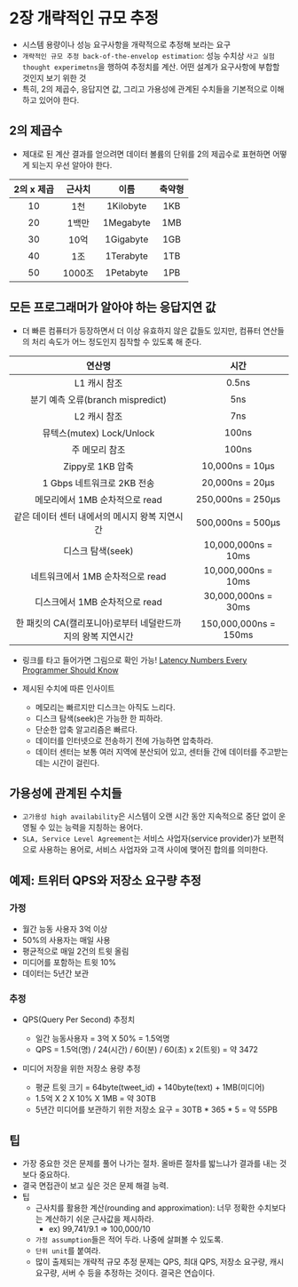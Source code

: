 # 2장 개략적인 규모 추정

- 시스템 용량이나 성능 요구사항을 개략적으로 추정해 보라는 요구
- `개략적인 규모 추정 back-of-the-envelop estimation`: 성능 수치상 `사고 실험 thought experimetns`을 행하여 추정치를 계산. 어떤 설계가 요구사항에 부합할 것인지 보기 위한 것
- 특히, 2의 제곱수, 응답지연 값, 그리고 가용성에 관계된 수치들을 기본적으로 이해하고 있어야 한다.

## 2의 제곱수

- 제대로 된 계산 결과를 얻으려면 데이터 볼륨의 단위를 2의 제곱수로 표현하면 어떻게 되는지 우선 알아야 한다.

| 2의 x 제곱 |  근사치  |    이름     | 축약형 |
|:-------:|:-----:|:---------:|:---:|
|   10    |  1천   | 1Kilobyte | 1KB |
|   20    |  1백만  | 1Megabyte | 1MB |
|   30    |  10억  | 1Gigabyte | 1GB |
|   40    |  1조   | 1Terabyte | 1TB |
|   50    | 1000조 | 1Petabyte | 1PB |

## 모든 프로그래머가 알아야 하는 응답지연 값

- 더 빠른 컴퓨터가 등장하면서 더 이상 유효하지 않은 값들도 있지만, 컴퓨터 연산들의 처리 속도가 어느 정도인지 짐작할 수 있도록 해 준다.

|                연산명                 |          시간           |
|:----------------------------------:|:---------------------:|
|              L1 캐시 참조              |         0.5ns         |
|    분기 예측 오류(branch mispredict)     |          5ns          |
|              L2 캐시 참조              |          7ns          |
|       뮤텍스(mutex) Lock/Unlock       |         100ns         |
|              주 메모리 참조              |         100ns         |
|           Zippy로 1KB 압축            |    10,000ns = 10μs    |
|        1 Gbps 네트워크로 2KB 전송         |    20,000ns = 20μs    |
|        메모리에서 1MB 순차적으로 read        |   250,000ns = 250μs   |
|     같은 데이터 센터 내에서의 메시지 왕복 지연시간     |   500,000ns = 500μs   |
|            디스크 탐색(seek)            |  10,000,000ns = 10ms  |
|       네트워크에서 1MB 순차적으로 read        |  10,000,000ns = 10ms  |
|        디스크에서 1MB 순차적으로 read        |  30,000,000ns = 30ms  |
| 한 패킷의 CA(캘리포니아)로부터 네덜란드까지의 왕복 지연시간 | 150,000,000ns = 150ms |

- 링크를 타고 들어가면 그림으로 확인 가능! [Latency Numbers Every Programmer Should Know](https://colin-scott.github.io/personal_website/research/interactive_latency.html)

- 제시된 수치에 따른 인사이트
  - 메모리는 빠르지만 디스크는 아직도 느리다.
  - 디스크 탐색(seek)은 가능한 한 피하라.
  - 단순한 압축 알고리즘은 빠르다.
  - 데이터를 인터넷으로 전송하기 전에 가능하면 압축하라.
  - 데이터 센터는 보통 여러 지역에 분산되어 있고, 센터들 간에 데이터를 주고받는 데는 시간이 걸린다.

## 가용성에 관계된 수치들

- `고가용성 high availability`은 시스템이 오랜 시간 동안 지속적으로 중단 없이 운영될 수 있는 능력을 지칭하는 용어다.
- `SLA, Service Level Agreement`는 서비스 사업자(service provider)가 보편적으로 사용하는 용어로, 서비스 사업자와 고객 사이에 맺어진 합의를 의미한다.

## 예제: 트위터 QPS와 저장소 요구량 추정

### 가정

- 월간 능동 사용자 3억 이상
- 50%의 사용자는 매일 사용
- 평균적으로 매일 2건의 트윗 올림
- 미디어를 포함하는 트윗 10%
- 데이터는 5년간 보관

### 추정

- QPS(Query Per Second) 추정치
  - 일간 능동사용자 = 3억 X 50% = 1.5억명
  - QPS = 1.5억(명) / 24(시간) / 60(분) / 60(초) x 2(트윗) = 약 3472

- 미디어 저장을 위한 저장소 용량 추정
  - 평균 트윗 크기 = 64byte(tweet_id) + 140byte(text) + 1MB(미디어)
  - 1.5억 X 2 X 10% X 1MB = 약 30TB
  - 5년간 미디어를 보관하기 위한 저장소 요구 = 30TB * 365 * 5 = 약 55PB

## 팁

- 가장 중요한 것은 문제를 풀어 나가는 절차. 올바른 절차를 밟느냐가 결과를 내는 것보다 중요하다.
- 결국 면접관이 보고 싶은 것은 문제 해결 능력.
- 팁
  - 근사치를 활용한 계산(rounding and approximation): 너무 정확한 수치보다는 계산하기 쉬운 근사값을 제시하라.
    - ex) 99,741/9.1 => 100,000/10
  - `가정 assumption`들은 적어 두라. 나중에 살펴볼 수 있도록.
  - `단위 unit`를 붙여라.
  - 많이 출제되는 개략적 규모 추정 문제는 QPS, 최대 QPS, 저장소 요구량, 캐시 요구량, 서버 수 등을 추정하는 것이다. 결국은 연습이다.

